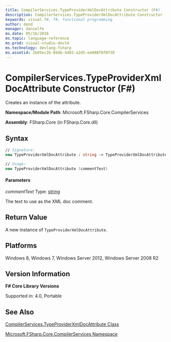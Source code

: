 ```yaml
---
title: CompilerServices.TypeProviderXmlDocAttribute Constructor (F#)
description: CompilerServices.TypeProviderXmlDocAttribute Constructor (F#)
keywords: visual f#, f#, functional programming
author: dend
manager: danielfe
ms.date: 05/16/2016
ms.topic: language-reference
ms.prod: visual-studio-dev14
ms.technology: devlang-fsharp
ms.assetid: 2b05ec2b-894b-4483-a2d5-ee088f0f0f38 
---
```


# CompilerServices.TypeProviderXmlDocAttribute Constructor (F#)

Creates an instance of the attribute.

**Namespace/Module Path**: Microsoft.FSharp.Core.CompilerServices

**Assembly**: FSharp.Core (in FSharp.Core.dll)


## Syntax

```fsharp
// Signature:
new TypeProviderXmlDocAttribute : string -> TypeProviderXmlDocAttribute

// Usage:
new TypeProviderXmlDocAttribute (commentText)
```

#### Parameters
*commentText*
Type: [string](https://msdn.microsoft.com/library/12b97856-ec80-4f70-a018-afb0753f755a)


The text to use as the XML doc comment.

## Return Value
A new instance of `TypeProviderXmlDocAttribute`.

## Platforms
Windows 8, Windows 7, Windows Server 2012, Windows Server 2008 R2

## Version Information
**F# Core Library Versions**

Supported in: 4.0, Portable

## See Also
[CompilerServices.TypeProviderXmlDocAttribute Class](CompilerServices.TypeProviderXmlDocAttribute-Class-%5BFSharp%5D.md)

[Microsoft.FSharp.Core.CompilerServices Namespace](Microsoft.FSharp.Core.CompilerServices-Namespace-%5BFSharp%5D.md)